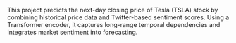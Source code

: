 ﻿This project predicts the next-day closing price of Tesla (TSLA) stock by combining historical price data and Twitter-based sentiment scores. Using a Transformer encoder, it captures long-range temporal dependencies and integrates market sentiment into forecasting.
